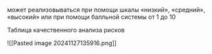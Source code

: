 может реализовываться при помощи шкалы «низкий», «средний», «высокий» или при помощи балльной системы от 1 до 10

Таблица качественного анализа рисков

![[Pasted image 20241127135916.png]]